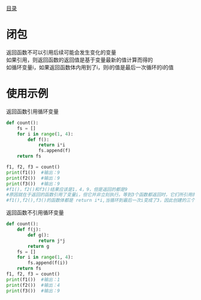 [目录](../目录.md)

# 闭包 #
返回函数不可以引用后续可能会发生变化的变量\
如果引用，则返回函数的返回值是基于变量最新的值计算而得的\
如循环变量i，如果返回函数体内用到了i，则i的值是最后一次循环的i的值

# 使用示例 #
返回函数引用循环变量
```python
def count():
    fs = []
    for i in range(1, 4):
        def f():
            return i*i
            fs.append(f)
    return fs

f1, f2, f3 = count()  
print(f1())  #输出：9
print(f2())  #输出：9
print(f3())  #输出：9
#f1()，f2()和f3()结果应该是1，4，9，但是返回的都是9
#原因就在于返回的函数引用了变量i，但它并非立刻执行。等到3个函数都返回时，它们所引用的变量i已经变成了3，因此最终结果为9
#f1(),f2(),f3()的函数体都是 return i*i,当循环到最后一次i变成了3，因此创建的三个函数返回值就都是return 3*3了
```

返回函数不引用循环变量
```python
def count():
    def f(j):
        def g():
            return j*j
        return g
    fs = []
    for i in range(1, 4):
        fs.append(f(i))
    return fs
f1, f2, f3 = count()  
print(f1())  #输出：1
print(f2())  #输出：4
print(f3())  #输出：9
```
